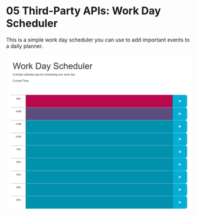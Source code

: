 # 05 Third-Party APIs: Work Day Scheduler


This is a simple work day scheduler you can use to add important events to a daily planner. 


![A user clicks on slots on the color-coded calendar and edits the events.](./Assets/Images/screenshot.png)

